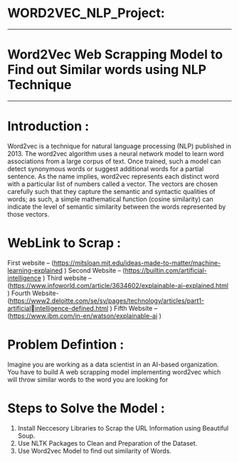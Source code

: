 # WORD2VEC_NLP_Project:
-----------------------------------------------------------------------------
# Word2Vec Web Scrapping Model to Find out Similar words using NLP Technique
-----------------------------------------------------------------------------
# Introduction :

Word2vec is a technique for natural language processing (NLP) published in 2013. The word2vec algorithm uses a neural network model to learn word associations from a large corpus of text. Once trained, such a model can detect synonymous words or suggest additional words for a partial sentence. As the name implies, word2vec represents each distinct word with a particular list of numbers called a vector. The vectors are chosen carefully such that they capture the semantic and syntactic qualities of words; as such, a simple mathematical function (cosine similarity) can indicate the level of semantic similarity between the words represented by those vectors.

# WebLink to Scrap :

First website – (https://mitsloan.mit.edu/ideas-made-to-matter/machine-learning-explained )
Second Website – (https://builtin.com/artificial-intelligence )
Third website – (https://www.infoworld.com/article/3634602/explainable-ai-explained.html )
Fourth Website- (https://www2.deloitte.com/se/sv/pages/technology/articles/part1-artificialintelligence-defined.html )
Fifth Website – (https://www.ibm.com/in-en/watson/explainable-ai )

# Problem Defintion :

Imagine you are working as a data scientist in an AI-based organization. You have to build A web scrapping model implementing word2vec which will throw similar words to the word you are looking for

# Steps to Solve the Model :

1. Install Neccesory Libraries to Scrap the URL Information using Beautiful Soup.
2. Use NLTK Packages to Clean and Preparation of the Dataset.
3. Use Word2vec Model to find out similarity of Words.



